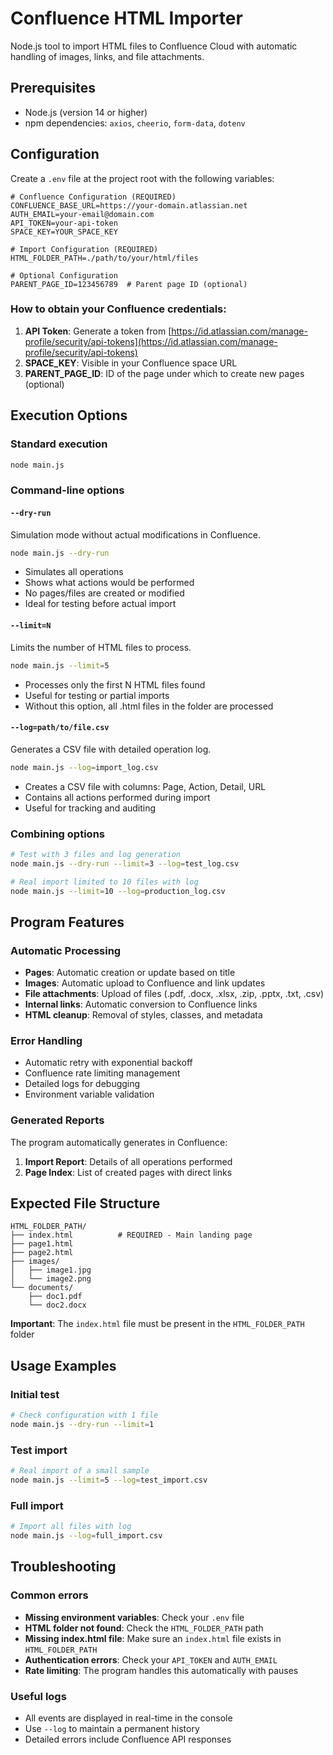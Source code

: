 # Confluence HTML Importer

Node.js tool to import HTML files to Confluence Cloud with automatic handling of images, links, and file attachments.

## Prerequisites

- Node.js (version 14 or higher)
- npm dependencies: `axios`, `cheerio`, `form-data`, `dotenv`

## Configuration

Create a `.env` file at the project root with the following variables:

```env
# Confluence Configuration (REQUIRED)
CONFLUENCE_BASE_URL=https://your-domain.atlassian.net
AUTH_EMAIL=your-email@domain.com
API_TOKEN=your-api-token
SPACE_KEY=YOUR_SPACE_KEY

# Import Configuration (REQUIRED)
HTML_FOLDER_PATH=./path/to/your/html/files

# Optional Configuration
PARENT_PAGE_ID=123456789  # Parent page ID (optional)
```

### How to obtain your Confluence credentials:

1. **API Token**: Generate a token from [https://id.atlassian.com/manage-profile/security/api-tokens](https://id.atlassian.com/manage-profile/security/api-tokens)
2. **SPACE_KEY**: Visible in your Confluence space URL
3. **PARENT_PAGE_ID**: ID of the page under which to create new pages (optional)

## Execution Options

### Standard execution
```bash
node main.js
```

### Command-line options

#### `--dry-run`
Simulation mode without actual modifications in Confluence.
```bash
node main.js --dry-run
```
- Simulates all operations
- Shows what actions would be performed
- No pages/files are created or modified
- Ideal for testing before actual import

#### `--limit=N`
Limits the number of HTML files to process.
```bash
node main.js --limit=5
```
- Processes only the first N HTML files found
- Useful for testing or partial imports
- Without this option, all .html files in the folder are processed

#### `--log=path/to/file.csv`
Generates a CSV file with detailed operation log.
```bash
node main.js --log=import_log.csv
```
- Creates a CSV file with columns: Page, Action, Detail, URL
- Contains all actions performed during import
- Useful for tracking and auditing

### Combining options
```bash
# Test with 3 files and log generation
node main.js --dry-run --limit=3 --log=test_log.csv

# Real import limited to 10 files with log
node main.js --limit=10 --log=production_log.csv
```

## Program Features

### Automatic Processing
- **Pages**: Automatic creation or update based on title
- **Images**: Automatic upload to Confluence and link updates
- **File attachments**: Upload of files (.pdf, .docx, .xlsx, .zip, .pptx, .txt, .csv)
- **Internal links**: Automatic conversion to Confluence links
- **HTML cleanup**: Removal of styles, classes, and metadata

### Error Handling
- Automatic retry with exponential backoff
- Confluence rate limiting management
- Detailed logs for debugging
- Environment variable validation

### Generated Reports
The program automatically generates in Confluence:
1. **Import Report**: Details of all operations performed
2. **Page Index**: List of created pages with direct links

## Expected File Structure

```
HTML_FOLDER_PATH/
├── index.html          # REQUIRED - Main landing page
├── page1.html
├── page2.html
├── images/
│   ├── image1.jpg
│   └── image2.png
└── documents/
    ├── doc1.pdf
    └── doc2.docx
```

**Important**: The `index.html` file must be present in the `HTML_FOLDER_PATH` folder

## Usage Examples

### Initial test
```bash
# Check configuration with 1 file
node main.js --dry-run --limit=1
```

### Test import
```bash
# Real import of a small sample
node main.js --limit=5 --log=test_import.csv
```

### Full import
```bash
# Import all files with log
node main.js --log=full_import.csv
```

## Troubleshooting

### Common errors
- **Missing environment variables**: Check your `.env` file
- **HTML folder not found**: Check the `HTML_FOLDER_PATH` path
- **Missing index.html file**: Make sure an `index.html` file exists in `HTML_FOLDER_PATH`
- **Authentication errors**: Check your `API_TOKEN` and `AUTH_EMAIL`
- **Rate limiting**: The program handles this automatically with pauses

### Useful logs
- All events are displayed in real-time in the console
- Use `--log` to maintain a permanent history
- Detailed errors include Confluence API responses